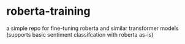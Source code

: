 # roberta-training
a simple repo for fine-tuning roberta and similar transformer models 
(supports basic sentiment classifcation with roberta as-is)
